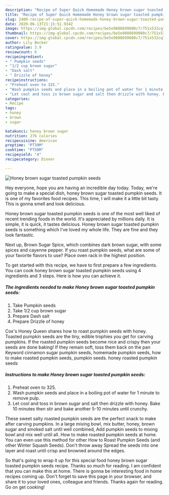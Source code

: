 ```yaml
---
description: "Recipe of Super Quick Homemade Honey brown sugar toasted pumpkin seeds"
title: "Recipe of Super Quick Homemade Honey brown sugar toasted pumpkin seeds"
slug: 2400-recipe-of-super-quick-homemade-honey-brown-sugar-toasted-pumpkin-seeds
date: 2020-06-13T21:15:51.934Z
image: https://img-global.cpcdn.com/recipes/be5e9808699080c7/751x532cq70/honey-brown-sugar-toasted-pumpkin-seeds-recipe-main-photo.jpg
thumbnail: https://img-global.cpcdn.com/recipes/be5e9808699080c7/751x532cq70/honey-brown-sugar-toasted-pumpkin-seeds-recipe-main-photo.jpg
cover: https://img-global.cpcdn.com/recipes/be5e9808699080c7/751x532cq70/honey-brown-sugar-toasted-pumpkin-seeds-recipe-main-photo.jpg
author: Lily Becker
ratingvalue: 3.9
reviewcount: 6
recipeingredient:
- " Pumpkin seeds"
- "1/2 cup brown sugar"
- "Dash salt"
- " Drizzle of honey"
recipeinstructions:
- "Preheat oven to 325."
- "Wash pumpkin seeds and place in a boiling pot of water for 1 minute to remove pulp."
- "Let cool and toss in brown sugar and salt then drizzle with honey. Bake 10 minutes then stir and bake another 5-10 minutes until crunchy."
categories:
- Recipe
tags:
- honey
- brown
- sugar

katakunci: honey brown sugar 
nutrition: 276 calories
recipecuisine: American
preptime: "PT39M"
cooktime: "PT50M"
recipeyield: "4"
recipecategory: Dinner

---
```



![Honey brown sugar toasted pumpkin seeds](https://img-global.cpcdn.com/recipes/be5e9808699080c7/751x532cq70/honey-brown-sugar-toasted-pumpkin-seeds-recipe-main-photo.jpg)

Hey everyone, hope you are having an incredible day today. Today, we're going to make a special dish, honey brown sugar toasted pumpkin seeds. It is one of my favorites food recipes. This time, I will make it a little bit tasty. This is gonna smell and look delicious.

Honey brown sugar toasted pumpkin seeds is one of the most well liked of recent trending foods in the world. It's appreciated by millions daily. It is simple, it is quick, it tastes delicious. Honey brown sugar toasted pumpkin seeds is something which I've loved my whole life. They are fine and they look fantastic.

Next up, Brown Sugar Spice, which combines dark brown sugar, with some spices and cayenne pepper. If you roast pumpkin seeds, what are some of your favorite flavors to use? Place oven rack in the highest position.


To get started with this recipe, we have to first prepare a few ingredients. You can cook honey brown sugar toasted pumpkin seeds using 4 ingredients and 3 steps. Here is how you can achieve it.

<!--inarticleads1-->

##### The ingredients needed to make Honey brown sugar toasted pumpkin seeds:

1. Take  Pumpkin seeds
1. Take 1/2 cup brown sugar
1. Prepare Dash salt
1. Prepare  Drizzle of honey


Cox&#39;s Honey Queen shares how to roast pumpkin seeds with honey. Toasted pumpkin seeds are the tiny, edible trophies you get for carving pumpkins. If the roasted pumpkin seeds become nice and crispy then your seeds are done baking! If they remain soft, toss them back on the pan Keyword cinnamon sugar pumpkin seeds, homemade pumpkin seeds, how to make roasted pumpkin seeds, pumpkin seeds. honey roasted pumpkin seeds 

<!--inarticleads2-->

##### Instructions to make Honey brown sugar toasted pumpkin seeds:

1. Preheat oven to 325.
1. Wash pumpkin seeds and place in a boiling pot of water for 1 minute to remove pulp.
1. Let cool and toss in brown sugar and salt then drizzle with honey. Bake 10 minutes then stir and bake another 5-10 minutes until crunchy.


These sweet salty roasted pumpkin seeds are the perfect snack to make after carving pumpkins. In a large mixing bowl, mix butter, honey, brown sugar and smoked salt until well combined, Add pumpkin seeds to mixing bowl and mix well until all. How to make roasted pumpkin seeds at home. You can even use this method for other How to Roast Pumpkin Seeds (and other Winter Squash Seeds). Don&#39;t throw away Spread the seeds into one layer and roast until crisp and browned around the edges. 

So that's going to wrap it up for this special food honey brown sugar toasted pumpkin seeds recipe. Thanks so much for reading. I am confident that you can make this at home. There is gonna be interesting food in home recipes coming up. Don't forget to save this page in your browser, and share it to your loved ones, colleague and friends. Thanks again for reading. Go on get cooking!
